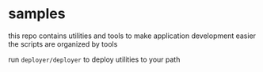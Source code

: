 # samples


this repo contains utilities and tools to make application development easier
the scripts are organized by tools


run `deployer/deployer` to deploy utilities to your path



